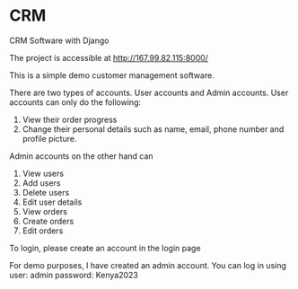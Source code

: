 # CRM
CRM Software with Django

The project is accessible at http://167.99.82.115:8000/

This is a simple demo customer management software. 

There are two types of accounts. User accounts and Admin accounts. 
User accounts can only do the following: 
1. View their order progress
2. Change their personal details such as name, email, phone number and profile picture.


Admin accounts on the other hand can
1. View users
2. Add users
3. Delete users
4. Edit user details
5. View orders
6. Create orders
7. Edit orders

To login, please create an account in the login page

For demo purposes, I have created an admin account. You can log in using 
user: admin
password: Kenya2023
